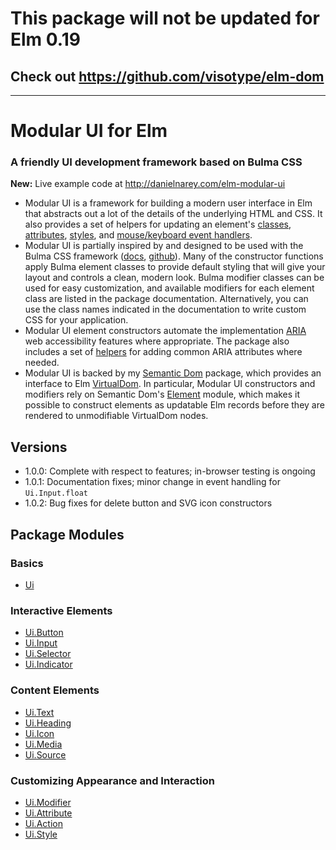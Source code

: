 # This package will not be updated for Elm 0.19
## Check out https://github.com/visotype/elm-dom

---

# Modular UI for Elm
### A friendly UI development framework based on Bulma CSS

**New:** Live example code at http://danielnarey.com/elm-modular-ui

+ Modular UI is a framework for building a modern user interface in Elm that
abstracts out a lot of the details of the underlying HTML and CSS. It also provides a set of helpers for updating
an element's
[classes](http://package.elm-lang.org/packages/danielnarey/elm-modular-ui/latest/Ui-Modifier),
[attributes](http://package.elm-lang.org/packages/danielnarey/elm-modular-ui/latest/Ui-Attribute),
[styles](http://package.elm-lang.org/packages/danielnarey/elm-modular-ui/latest/Ui-Style),
and [mouse/keyboard event handlers](http://package.elm-lang.org/packages/danielnarey/elm-modular-ui/latest/Ui-Action).
+ Modular UI is partially inspired by and designed to be used with the Bulma CSS
framework ([docs](http://bulma.io/), [github](https://github.com/jgthms/bulma)).
Many of the constructor functions apply Bulma element classes to provide default
styling that will give your layout and controls a clean, modern look. Bulma
modifier classes can be used for easy customization, and available modifiers
for each element class are listed in the package documentation. Alternatively,
you can use the class names indicated in the documentation to write custom CSS
for your application.
+ Modular UI element constructors automate the implementation
[ARIA](https://www.w3.org/TR/2017/REC-wai-aria-1.1-20171214/)
web accessibility features where appropriate. The package also includes a set of
[helpers](http://package.elm-lang.org/packages/danielnarey/elm-modular-ui/latest/Ui-Attributes#Helpers-for-common-ARIA-attributes)
for adding common ARIA attributes where needed.
+ Modular UI is backed by my
[Semantic Dom](https://github.com/danielnarey/elm-semantic-dom)
package, which provides an interface to Elm
[VirtualDom](http://package.elm-lang.org/packages/elm-lang/virtual-dom/2.0.4/VirtualDom).
In particular, Modular UI constructors and modifiers rely on Semantic Dom's
[Element](http://package.elm-lang.org/packages/danielnarey/elm-semantic-dom/latest/Dom-Element)
module, which makes it possible to construct elements as updatable Elm records
before they are rendered to unmodifiable VirtualDom nodes.


## Versions
- 1.0.0: Complete with respect to features; in-browser testing is ongoing
- 1.0.1: Documentation fixes; minor change in event handling for `Ui.Input.float`
- 1.0.2: Bug fixes for delete button and SVG icon constructors

## Package Modules

### Basics
- [Ui](http://package.elm-lang.org/packages/danielnarey/elm-modular-ui/latest/Ui)

### Interactive Elements
- [Ui.Button](http://package.elm-lang.org/packages/danielnarey/elm-modular-ui/latest/Ui-Button)
- [Ui.Input](http://package.elm-lang.org/packages/danielnarey/elm-modular-ui/latest/Ui-Input)
- [Ui.Selector](http://package.elm-lang.org/packages/danielnarey/elm-modular-ui/latest/Ui-Selector)
- [Ui.Indicator](http://package.elm-lang.org/packages/danielnarey/elm-modular-ui/latest/Ui-Indicator)

### Content Elements
- [Ui.Text](http://package.elm-lang.org/packages/danielnarey/elm-modular-ui/latest/Ui-Text)
- [Ui.Heading](http://package.elm-lang.org/packages/danielnarey/elm-modular-ui/latest/Ui-Heading)
- [Ui.Icon](http://package.elm-lang.org/packages/danielnarey/elm-modular-ui/latest/Ui-Icon)
- [Ui.Media](http://package.elm-lang.org/packages/danielnarey/elm-modular-ui/latest/Ui-Media)
- [Ui.Source](http://package.elm-lang.org/packages/danielnarey/elm-modular-ui/latest/Ui-Source)

### Customizing Appearance and Interaction
- [Ui.Modifier](http://package.elm-lang.org/packages/danielnarey/elm-modular-ui/latest/Ui-Modifier)
- [Ui.Attribute](http://package.elm-lang.org/packages/danielnarey/elm-modular-ui/latest/Ui-Attribute)
- [Ui.Action](http://package.elm-lang.org/packages/danielnarey/elm-modular-ui/latest/Ui-Action)
- [Ui.Style](http://package.elm-lang.org/packages/danielnarey/elm-modular-ui/latest/Ui-Style)
